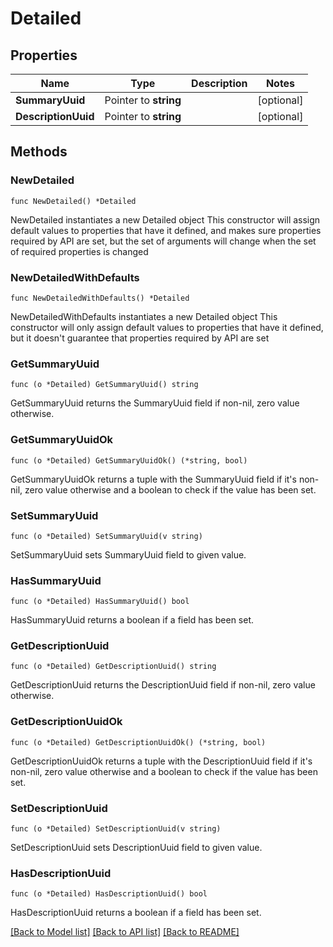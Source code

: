 # Detailed

## Properties

Name | Type | Description | Notes
------------ | ------------- | ------------- | -------------
**SummaryUuid** | Pointer to **string** |  | [optional] 
**DescriptionUuid** | Pointer to **string** |  | [optional] 

## Methods

### NewDetailed

`func NewDetailed() *Detailed`

NewDetailed instantiates a new Detailed object
This constructor will assign default values to properties that have it defined,
and makes sure properties required by API are set, but the set of arguments
will change when the set of required properties is changed

### NewDetailedWithDefaults

`func NewDetailedWithDefaults() *Detailed`

NewDetailedWithDefaults instantiates a new Detailed object
This constructor will only assign default values to properties that have it defined,
but it doesn't guarantee that properties required by API are set

### GetSummaryUuid

`func (o *Detailed) GetSummaryUuid() string`

GetSummaryUuid returns the SummaryUuid field if non-nil, zero value otherwise.

### GetSummaryUuidOk

`func (o *Detailed) GetSummaryUuidOk() (*string, bool)`

GetSummaryUuidOk returns a tuple with the SummaryUuid field if it's non-nil, zero value otherwise
and a boolean to check if the value has been set.

### SetSummaryUuid

`func (o *Detailed) SetSummaryUuid(v string)`

SetSummaryUuid sets SummaryUuid field to given value.

### HasSummaryUuid

`func (o *Detailed) HasSummaryUuid() bool`

HasSummaryUuid returns a boolean if a field has been set.

### GetDescriptionUuid

`func (o *Detailed) GetDescriptionUuid() string`

GetDescriptionUuid returns the DescriptionUuid field if non-nil, zero value otherwise.

### GetDescriptionUuidOk

`func (o *Detailed) GetDescriptionUuidOk() (*string, bool)`

GetDescriptionUuidOk returns a tuple with the DescriptionUuid field if it's non-nil, zero value otherwise
and a boolean to check if the value has been set.

### SetDescriptionUuid

`func (o *Detailed) SetDescriptionUuid(v string)`

SetDescriptionUuid sets DescriptionUuid field to given value.

### HasDescriptionUuid

`func (o *Detailed) HasDescriptionUuid() bool`

HasDescriptionUuid returns a boolean if a field has been set.


[[Back to Model list]](../README.md#documentation-for-models) [[Back to API list]](../README.md#documentation-for-api-endpoints) [[Back to README]](../README.md)


